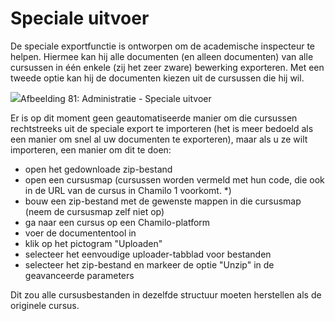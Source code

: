 # Speciale uitvoer

De speciale exportfunctie is ontworpen om de academische inspecteur te helpen. Hiermee kan hij alle documenten (en alleen documenten) van alle cursussen in één enkele (zij het zeer zware) bewerking exporteren. Met een tweede optie kan hij de documenten kiezen uit de cursussen die hij wil.

![](../../.gitbook/assets/export-speciaux.png)Afbeelding 81: Administratie - Speciale uitvoer

Er is op dit moment geen geautomatiseerde manier om die cursussen rechtstreeks uit de speciale export te importeren (het is meer bedoeld als een manier om snel al uw documenten te exporteren), maar als u ze wilt importeren, een manier om dit te doen:

- open het gedownloade zip-bestand
- open een cursusmap (cursussen worden vermeld met hun code, die ook in de URL van de cursus in Chamilo 1 voorkomt. *)
- bouw een zip-bestand met de gewenste mappen in die cursusmap (neem de cursusmap zelf niet op)
- ga naar een cursus op een Chamilo-platform
- voer de documententool in
- klik op het pictogram "Uploaden"
- selecteer het eenvoudige uploader-tabblad voor bestanden
- selecteer het zip-bestand en markeer de optie "Unzip" in de geavanceerde parameters

Dit zou alle cursusbestanden in dezelfde structuur moeten herstellen als de originele cursus.
